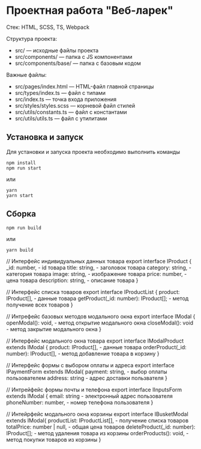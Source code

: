 # Проектная работа "Веб-ларек"

Стек: HTML, SCSS, TS, Webpack

Структура проекта:
- src/ — исходные файлы проекта
- src/components/ — папка с JS компонентами
- src/components/base/ — папка с базовым кодом

Важные файлы:
- src/pages/index.html — HTML-файл главной страницы
- src/types/index.ts — файл с типами
- src/index.ts — точка входа приложения
- src/styles/styles.scss — корневой файл стилей
- src/utils/constants.ts — файл с константами
- src/utils/utils.ts — файл с утилитами

## Установка и запуск
Для установки и запуска проекта необходимо выполнить команды

```
npm install
npm run start
```

или

```
yarn
yarn start
```
## Сборка

```
npm run build
```

или

```
yarn build
```


// Интерфейс индивидуальных данных товара
export interface IProduct {
  _id: number, - id товара
  title: string, - заголовок товара
  category: string, - категория товара
  image: string, - изображение товара
  price: number, - цена товара
  description: string, - описание товара
}

// Интерфейс списка товаров
export interface IProductList {
  product: IProduct[], - данные товара
  getProduct(_id: number): IProduct[]; - метод получение всех товаров
}

// Интрефейс базовых методов модального окна
export interface IModal { 
  openModal(): void, - метод открытие модального окна
  closeModal(): void - метод закрытие модального окна
}

// Интерфейс модального окна товара
export interface IModalProduct extends IModal {
  product: IProduct[], - данные товара
  orderProduct(_id: number): IProduct[], - метод добавление товара в корзину
}

// Интерфейс формы с выбором оплаты и адреса
export interface IPaymentForm extends IModal{
  payment: string, - выбор оплаты пользователем
  address: string - адрес доставки пользвателя
}

// Интрейфейс формы почты и телефона
export interface IInputsForm extends IModal {
  email: string - электронный адрес пользователя
  phoneNumber: number, - номер телефона пользователя
}

// Интейрфейс модального окна корзины
export interface IBusketModal extends IModal{
  productList: IProductList[], - получение списка товаров
  totalPrice: number | null, - общая цена товаров
  deleteProduct(_id: number): IProduct[]; - метод удаления товара из корзины
  orderProducts(): void, - метод покупки товаров из корзины
}